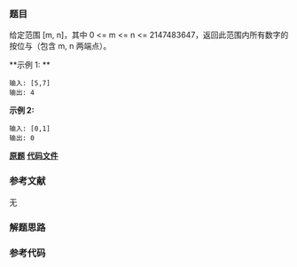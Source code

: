 ### 题目
给定范围 [m, n]，其中 0 <= m <= n <= 2147483647，返回此范围内所有数字的按位与（包含 m, n 两端点）。

**示例 1:  **

    
    
    输入: [5,7]
    输出: 4

**示例 2:**

    
    
    输入: [0,1]
    输出: 0

 **[原题](https://leetcode-cn.com/problems/bitwise-and-of-numbers-range/)**    **[代码文件]()**


### 参考文献
无

### 解题思路




### 参考代码

```go


```




